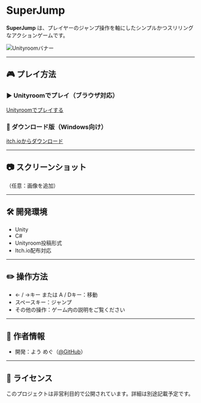 # SuperJump

**SuperJump** は、プレイヤーのジャンプ操作を軸にしたシンプルかつスリリングなアクションゲームです。

![Unityroomバナー](https://unityroom.com/games/superjump/ogp.png) <!-- 任意：UnityroomのOGP画像URLがあれば表示されます -->

---

## 🎮 プレイ方法

### ▶ Unityroomでプレイ（ブラウザ対応）
[Unityroomでプレイする](https://unityroom.com/games/superjump)

### 💾 ダウンロード版（Windows向け）
[itch.ioからダウンロード](https://yotya.itch.io/superjump)

---

## 📷 スクリーンショット
（任意：画像を追加）

---

## 🛠️ 開発環境

- Unity
- C#
- Unityroom投稿形式
- Itch.io配布対応

---

## ✏️ 操作方法
- ← / →キー または A / Dキー：移動
- スペースキー：ジャンプ
- その他の操作：ゲーム内の説明をご覧ください

---

## 🔗 作者情報

- 開発：よう めぐ（[@GitHub](https://github.com/yossy-o-o)）

---

## 📄 ライセンス

このプロジェクトは非営利目的で公開されています。詳細は別途記載予定です。
